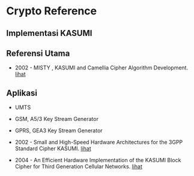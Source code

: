 # Crypto Reference

## Implementasi KASUMI

## Referensi Utama

* 2002 - MISTY , KASUMI and Camellia Cipher Algorithm Development. [lihat](2002.matsui_tokita.pdf)

## Aplikasi

* UMTS
* GSM, A5/3 Key Stream Generator
* GPRS, GEA3 Key Stream Generator

* 2002 - Small and High-Speed Hardware Architectures for the 3GPP Standard Cipher KASUMI. [lihat](2002.satoh_morioka.pdf)
* 2004 - An Efficient Hardware Implementation of the KASUMI Block Cipher for Third Generation Cellular Networks. [lihat](2004.contreras_parra.pdf)